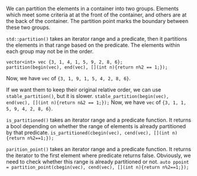 
We can partition the elements in a container into two groups. Elements which meet some criteria at at the front of the container, and others are at the back of the container. The partition point marks the boundary between these two groups.

`std::partition()` takes an iterator range and a predicate, then it partitions the elements in that range based on the predicate. The elements within each group may not be in the order.
```
vector<int> vec {3, 1, 4, 1, 5, 9, 2, 8, 6};
partition(begin(vec), end(vec), [](int n){return n%2 == 1;});
```
Now, we have `vec` of `{3, 1, 9, 1, 5, 4, 2, 8, 6}`.

If we want them to keep their original relative order, we can use `stable_partition()`, but it is slower.
`stable_partition(begin(vec), end(vec), [](int n){return n&2 == 1;});`
Now, we have `vec` of `{3, 1, 1, 5, 9, 4, 2, 8, 6}`.

`is_partitioned()` takes an iterator range and a predicate function. It returns a bool depending on whether the range of elements is already partitioned by that predicate.
`is_partitioned(cbegin(vec), cend(vec), [](int n){return n%2==1;});`

`parition_point()` takes an iterator range and a predicate function. It returns the iterator to the first element where predicate returns false. Obviously, we need to check whether this range is already partitioned or not.
`auto ppoint = partition_point(cbegin(vec), cend(vec), [](int n){return n%2==1;});`